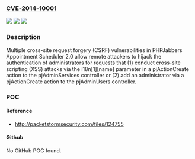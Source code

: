 ### [CVE-2014-10001](https://cve.mitre.org/cgi-bin/cvename.cgi?name=CVE-2014-10001)
![](https://img.shields.io/static/v1?label=Product&message=n%2Fa&color=blue)
![](https://img.shields.io/static/v1?label=Version&message=n%2Fa&color=blue)
![](https://img.shields.io/static/v1?label=Vulnerability&message=n%2Fa&color=brighgreen)

### Description

Multiple cross-site request forgery (CSRF) vulnerabilities in PHPJabbers Appointment Scheduler 2.0 allow remote attackers to hijack the authentication of administrators for requests that (1) conduct cross-site scripting (XSS) attacks via the i18n[1][name] parameter in a pjActionCreate action to the pjAdminServices controller or (2) add an administrator via a pjActionCreate action to the pjAdminUsers controller.

### POC

#### Reference
- http://packetstormsecurity.com/files/124755

#### Github
No GitHub POC found.

